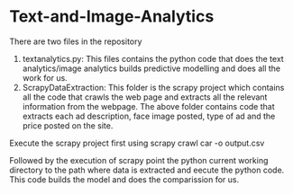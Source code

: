 # Text-and-Image-Analytics

There are two files in the repository 
1) textanalytics.py:
This files contains the python code that does the text analytics/image analytics builds predictive modelling and does all the work for us. 
2) ScrapyDataExtraction:
This folder is the scrapy project which contains all the code that crawls the web page and extracts all the relevant information from the webpage. The above folder contains code that extracts each ad description, face image posted, type of ad and the price posted on the site.

Execute the scrapy project first using scrapy crawl car -o output.csv

Followed by the execution of scrapy point the python current working directory to the path where data is extracted and eecute the python
code. This code builds the model and does the comparission for us.
